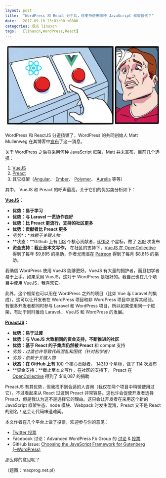 ```yaml
---
layout: post
title:	"WordPress 和 React 分手后，你支持使用哪种 JavaScript 框架替代？"
date:	2017-09-18 13:01:00 +0800 
categories:	观点 linuxcn 
tags:	[linuxcn,WordPress,React]
---
```



![](/Asserts/Images/album/201709/18/130121lzzdydkl1mpmdrgp.jpg)


WordPress 和 ReactJS 分道扬镳了，WordPress 的共同创始人 Matt Mullenweg 在其博客中[宣布](https://ma.tt/2017/09/on-react-and-wordpress/)了这一消息。


关于 WordPress 之后将采用何种 JavaScript 框架，Matt 并未宣布，目前几个选择：


1. [VueJS](https://vuejs.org/)
2. [Preact](https://preactjs.com/)
3. 其它框架（[Angular](https://angularjs.org/)、 [Ember](https://www.emberjs.com/)、 [Polymer](https://www.polymer-project.org/)、 [Aurelia](http://aurelia.io/) 等等）


其中， VueJS 和 Preact 的呼声最高。关于它们的优劣势分析如下：


**[VueJS](https://vuejs.org/)：**


* **优势：易于学习**
* **优势：与 Laravel 一贯协作良好**
* **优势：比 Preact 更流行，支持的社区更多**
* **优势：贡献者比 Preact 更多**
* *劣势**：**依赖于关键人物*
* **状态：**Github 上有 [133](https://github.com/vuejs/vue/graphs/contributors) 个核心贡献者，[67152](https://github.com/vuejs/vue/stargazers) 个星标，做了 [209](https://github.com/vuejs/vue/releases) 次发布
* **资金支持：截止至本文写作，** 在社区的支持下，[VueJS 在 OpenCollective](https://opencollective.com/vuejs) 得到了每年 $9,895 的捐助，作者尤雨溪在 [Patreon](https://www.patreon.com/evanyou) 得到了每月 $8,815 的捐助。


我确信 WordPress 使用 VueJS 能够更好。VueJS 有大量的拥护者，而且初学者易于上手。如果采用 VueJS，这对于 WordPress 是极好的。我自己也在几个项目中使用 VueJS，我喜欢它。


此外，这个框架也可以用在 WordPress 之外的项目（比如 Vue 与 Laravel 的集成），这可以让开发者在 WordPress 项目和非 WordPress 项目中发挥其经验。 有很多开发者都同时参与 Laravel 和 WordPress 项目，所以如果使用同一个框架，有助于同时推动 Laravel、 VueJS 和 WordPress 的发展。


**[PreactJS](https://preactjs.com/)：**


* **优势：易于过渡**
* **优势：与 VueJS 大致相同的资金支持，不断推进的社区**
* **优势：基于 React 的子集库仍然被 Preact** 和 compat 支持
* *劣势：过渡也许导致代码混乱和困扰（针对初学者）*
* *劣势：依赖于关键人物*
* **状态：在 GitHub 上有** [100](https://github.com/developit/preact/graphs/contributors) 个核心贡献者， [14319](https://github.com/developit/preact/stargazers) 个星标，做了 [114](https://github.com/developit/preact/releases) 次发布
* **资金支持：**截止至本文写作，在社区的支持下， Preact 在 [OpenCollective](https://opencollective.com/preact) 得到了 $16,087 的捐助


PreactJS 有其优势，但我找不到合适的人咨询（我仅在两个项目中稍微使用过它）。不过看起来从 React 过渡到 Preact 非常容易。这也许会促使开发者选择 Preact，但是我认为这不是选择它的理由。这只会让开发者在采用这个新的 JavaScript 框架生态、node 模块、Webpack 时发生混淆，Preact 又不是 React 的别名！这会让代码味道难闻。


本文作者在几个平台上做了投票，欢迎参与你的意见： 


* [Twitter 投票](https://twitter.com/MrAhmadAwais/status/908551927264305152)
* Facebook 讨论：Advanced WordPress Fb Group 的 [讨论](https://ahmda.ws/2h6skDa) & [投票](https://ahmda.ws/2h5ZPFD)
* GitHub Issue: [Choosing the JavaScript Framework for Gutenberg (~WordPress)](https://github.com/WordPress/gutenberg/issues/2733)


那么你的意见呢？


（题图：maxprog.net.pl）
